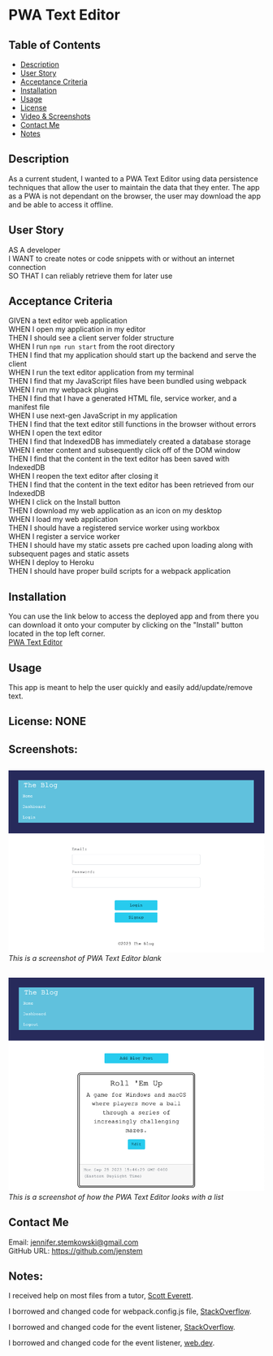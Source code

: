 # PWA Text Editor

## Table of Contents
+ [Description](#description)
+ [User Story](#userstory)
+ [Acceptance Criteria](#acceptance)
+ [Installation](#installation)
+ [Usage](#usage)
+ [License](#license)
+ [Video & Screenshots](#screenshots)
+ [Contact Me](#contact)
+ [Notes](#notes)
##

<a id='description'></a>
## Description

As a current student, I wanted to a PWA Text Editor using data persistence techniques that allow the user to maintain the data that they enter.  The app as a PWA is not dependant on the browser, the user may download the app and be able to access it offline.
##

<a id='userstory'></a>
## User Story

AS A developer\
I WANT to create notes or code snippets with or without an internet connection\
SO THAT I can reliably retrieve them for later use
##

<a id='acceptance'></a>
## Acceptance Criteria

GIVEN a text editor web application\
WHEN I open my application in my editor\
THEN I should see a client server folder structure\
WHEN I run `npm run start` from the root directory\
THEN I find that my application should start up the backend and serve the client\
WHEN I run the text editor application from my terminal\
THEN I find that my JavaScript files have been bundled using webpack\
WHEN I run my webpack plugins\
THEN I find that I have a generated HTML file, service worker, and a manifest file\
WHEN I use next-gen JavaScript in my application\
THEN I find that the text editor still functions in the browser without errors\
WHEN I open the text editor\
THEN I find that IndexedDB has immediately created a database storage\
WHEN I enter content and subsequently click off of the DOM window\
THEN I find that the content in the text editor has been saved with IndexedDB\
WHEN I reopen the text editor after closing it\
THEN I find that the content in the text editor has been retrieved from our IndexedDB\
WHEN I click on the Install button\
THEN I download my web application as an icon on my desktop\
WHEN I load my web application\
THEN I should have a registered service worker using workbox\
WHEN I register a service worker\
THEN I should have my static assets pre cached upon loading along with subsequent pages and static assets\
WHEN I deploy to Heroku\
THEN I should have proper build scripts for a webpack application
##

<a id='installation'></a>
## Installation
You can use the link below to access the deployed app and from there you can download it onto your computer by clicking on the "Install" button located in the top left corner.\
[PWA Text Editor](https://fast-brook-86367-d21f795e7f85.herokuapp.com/)
##

<a id='usage'></a>
## Usage
This app is meant to help the user quickly and easily add/update/remove text.
##

<a id='license'></a>
## License:  NONE
##

<a id='screenshots'></a>
## Screenshots:
##

![](https://github.com/jenstem/tech-blog/blob/main/public/assets/login.png) <br>
*This is a screenshot of PWA Text Editor blank*
##

![](https://github.com/jenstem/tech-blog/blob/main/public/assets/blogpost.png) <br>
*This is a screenshot of how the PWA Text Editor looks with a list*
##

<a id='contact'></a>
## Contact Me
Email:  jennifer.stemkowski@gmail.com <br>
GitHub URL:  https://github.com/jenstem

##
<a id='notes'></a>
## Notes:

I received help on most files from a tutor, [Scott Everett](https://calendly.com/fsf-tutor-team/scott-everett?month=2023-06).

I borrowed and changed code for webpack.config.js file, [StackOverflow](https://stackoverflow.com/questions/49832547/how-to-include-a-generated-pwa-manifest-into-a-precache-manifest-rendered-by-wor).

I borrowed and changed code for the event listener, [StackOverflow](https://stackoverflow.com/questions/50762626/pwa-beforeinstallprompt-not-called).

I borrowed and changed code for the event listener, [web.dev](https://web.dev/articles/codelab-make-installable).